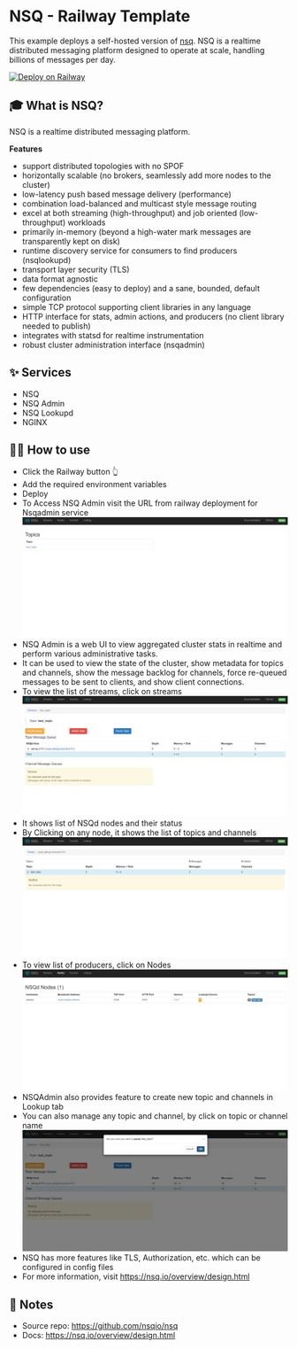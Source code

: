 # NSQ - Railway Template

This example deploys a self-hosted version of [nsq](https://nsq.io/). NSQ is a realtime distributed messaging platform designed to operate at scale, handling billions of messages per day.

[![Deploy on Railway](https://railway.app/button.svg)](https://railway.app/template/okc9Wi?referralCode=HT4TtK)

## 🎓 What is NSQ?
NSQ is a realtime distributed messaging platform.

**Features**
* support distributed topologies with no SPOF
* horizontally scalable (no brokers, seamlessly add more nodes to the cluster)
* low-latency push based message delivery (performance)
* combination load-balanced and multicast style message routing
* excel at both streaming (high-throughput) and job oriented (low-throughput) workloads
* primarily in-memory (beyond a high-water mark messages are transparently kept on disk)
* runtime discovery service for consumers to find producers (nsqlookupd)
* transport layer security (TLS)
* data format agnostic
* few dependencies (easy to deploy) and a sane, bounded, default configuration
* simple TCP protocol supporting client libraries in any language
* HTTP interface for stats, admin actions, and producers (no client library needed to publish)
* integrates with statsd for realtime instrumentation
* robust cluster administration interface (nsqadmin)

## ✨ Services

- NSQ
- NSQ Admin
- NSQ Lookupd
- NGINX

## 💁‍♀️ How to use

- Click the Railway button 👆
- Add the required environment variables
- Deploy
- To Access NSQ Admin visit the URL from railway deployment for Nsqadmin service
![dashboard](img/dashboard.png)
- NSQ Admin is a web UI to view aggregated cluster stats in realtime and perform various administrative tasks.
- It can be used to view the state of the cluster, show metadata for topics and channels, show the message backlog for channels, force re-queued messages to be sent to clients, and show client connections.
- To view the list of streams, click on streams
![streams](img/stream.png)
- It shows list of NSQd nodes and their status
- By Clicking on any node, it shows the list of topics and channels
![topic](img/nodequeue.png)
- To view list of producers, click on Nodes
![nodes](img/nodes.png)
- NSQAdmin also provides feature to create new topic and channels in Lookup tab
- You can also manage any topic and channel, by click on topic or channel name
![topic](img/manageTopic.png)
- NSQ has more features like TLS, Authorization, etc. which can be configured in config files
- For more information, visit https://nsq.io/overview/design.html

## 📝 Notes

- Source repo: https://github.com/nsqio/nsq
- Docs: https://nsq.io/overview/design.html